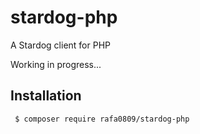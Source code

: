 # stardog-php
A Stardog client for PHP

Working in progress...

## Installation

` $ composer require rafa0809/stardog-php`
